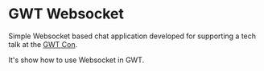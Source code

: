 GWT Websocket
================

Simple Websocket based chat application developed for supporting a tech talk at the [GWT Con](http://www.gwtcon.org/).

It's show how to use Websocket in GWT.

